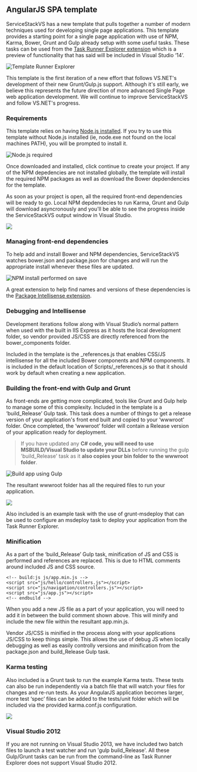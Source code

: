 ## AngularJS SPA template ##

ServiceStackVS has a new template that pulls together a number of modern techniques used for developing single page applications. This template provides a starting point for a single page application with use of NPM, Karma, Bower, Grunt and Gulp already setup with some useful tasks. These tasks can be used from the [Task Runner Explorer extension](http://visualstudiogallery.msdn.microsoft.com/8e1b4368-4afb-467a-bc13-9650572db708) which is a preview of functionality that has said will be included in Visual Studio ‘14’. 

![Template Runner Explorer](https://github.com/ServiceStack/Assets/raw/master/img/servicestackvs/template-TRX.png)

This template is the first iteration of a new effort that follows VS.NET's development of their new Grunt/Gulp.js support. Although it's still early, we believe this represents the future direction of more advanced Single Page web application development. We will continue to improve ServiceStackVS and follow VS.NET's progress.

### Requirements ###
This template relies on having [Node.js installed](http://nodejs.org/). If you try to use this template without Node.js installed (ie, node.exe not found on the local machines PATH), you will be prompted to install it.

![Node.js required](https://github.com/ServiceStack/Assets/raw/master/img/servicestackvs/nodejs-required.png)

Once downloaded and installed, click continue to create your project. If any of the NPM depedencies are not installed globally, the template will install the required NPM packages as well as download the Bower depdendencies for the template. 

As soon as your project is open, all the required front-end dependencies will be ready to go. Local NPM depdendecies to run Karma, Grunt and Gulp will download asyncronously and you'll be able to see the progress inside the ServiceStackVS output window in Visual Studio.

![](https://github.com/ServiceStack/Assets/raw/master/img/servicestackvs/npm-install-on-create.png)

### Managing front-end dependencies ###
To help add and install Bower and NPM dependencies, ServiceStackVS watches bower.json and package.json for changes and will run the appropriate install whenever these files are updated.

![NPM install performed on save](https://github.com/ServiceStack/Assets/raw/master/img/servicestackvs/angular-spa-package-demo.gif)

A great extension to help find names and versions of these dependencies is the [Package Intellisense extension](http://visualstudiogallery.msdn.microsoft.com/65748cdb-4087-497e-a394-2e3449c8e61e).

### Debugging and Intellisense ###
Development iterations follow along with Visual Studio’s normal pattern when used with the built in IIS Express as it hosts the local development folder, so vendor provided JS/CSS are directly referenced from the bower_components folder.

Included in the template is the _references.js that enables CSS/JS intellisense for all the included Bower components and NPM components. It is included in the default location of Scripts/_references.js so that it should work by default when creating a new application.

### Building the front-end with Gulp and Grunt ###
As front-ends are getting more complicated, tools like Grunt and Gulp help to manage some of this complexity. Included in the template is a ‘build_Release’ Gulp task. This task does a number of things to get a release version of your application's front end built and copied to your ‘wwwroot’ folder. Once completed, the ‘wwwroot’ folder will contain a Release version of your application ready for deployment.
>If you have updated any **C# code, you will need to use MSBUILD/Visual Studio to update your DLLs** before running the gulp 'build_Release' task as it **also copies your bin folder to the wwwroot folder**.

![Build app using Gulp](https://github.com/ServiceStack/Assets/raw/master/img/servicestackvs/angular-spa-build-app-demo.gif)

The resultant wwwroot folder has all the required files to run your application.

![](https://github.com/ServiceStack/Assets/raw/master/img/servicestackvs/angular-spa-wwwroot-output.png)

Also included is an example task with the use of grunt-msdeploy that can be used to configure an msdeploy task to deploy your application from the Task Runner Explorer.


### Minification ###
As a part of the ‘build_Release’ Gulp task, minification of JS and CSS is performed and references are replaced. This is due to HTML comments around included JS and CSS source. 

    <!-- build:js js/app.min.js -->
    <script src="js/hello/controllers.js"></script>
    <script src="js/navigation/controllers.js"></script>
    <script src="js/app.js"></script>
    <!-- endbuild -->

When you add a new JS file as a part of your application, you will need to add it in between the build comment shown above. This will minify and include the new file within the resultant app.min.js.

Vendor JS/CSS is minified in the process along with your applications JS/CSS to keep things simple. This allows the use of debug JS when locally debugging as well as easily controlly versions and minification from the package.json and build_Release Gulp task.

### Karma testing ###
Also included is a Grunt task to run the example Karma tests.  These tests can also be run independently via a batch file that will watch your files for changes and re-run tests. As your AngularJS application becomes larger, more test ‘spec’ files can be added to the tests/unit folder which will be included via the provided karma.conf.js configuration.

![](https://github.com/ServiceStack/Assets/raw/master/img/servicestackvs/karma-TRX.png)

### Visual Studio 2012 ###
If you are not running on Visual Studio 2013, we have included two batch files to launch a test watcher and run 'gulp build_Release'. All these Gulp/Grunt tasks can be run from the command-line as Task Runner Explorer does not support Visual Studio 2012.



